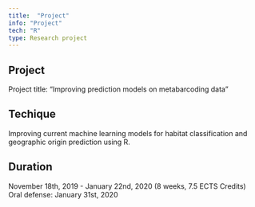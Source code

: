 ```yaml
---
title:  "Project"
info: "Project"
tech: "R"
type: Research project 
---
```


## Project
Project title: “Improving prediction models on metabarcoding data”   


## Techique
Improving current machine learning models for habitat classification and geographic origin prediction using R.  

   
## Duration 
November 18th, 2019 - January 22nd, 2020 (8 weeks, 7.5 ECTS Credits)
Oral defense: January 31st, 2020 

